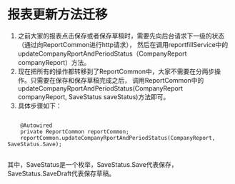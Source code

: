 # 报表更新方法迁移  
1. 之前大家的报表点击保存或者保存草稿时，需要先向后台请求下一级的状态（通过向ReportCommon进行http请求），
然后在调用reportfillService中的updateCompanyRportAndPeriodStatus（CompanyReport companyReport）方法。
2. 现在把所有的操作都转移到了ReportCommon中，大家不需要在分两步操作。只需要在保存和保存草稿完成之后，
调用ReportCommon中的updateCompanyRportAndPeriodStatus(CompanyReport companyReport, SaveStatus saveStatus)方法即可。
3. 具体步骤如下：  
  <p><code>
    @Autowired  
    private ReportCommon reportCommon;  
    reportCommon.updateCompanyRportAndPeriodStatus(CompanyReport, SaveStatus.Save);
  </code></p>  
  其中，SaveStatus是一个枚举，SaveStatus.Save代表保存，SaveStatus.SaveDraft代表保存草稿。
